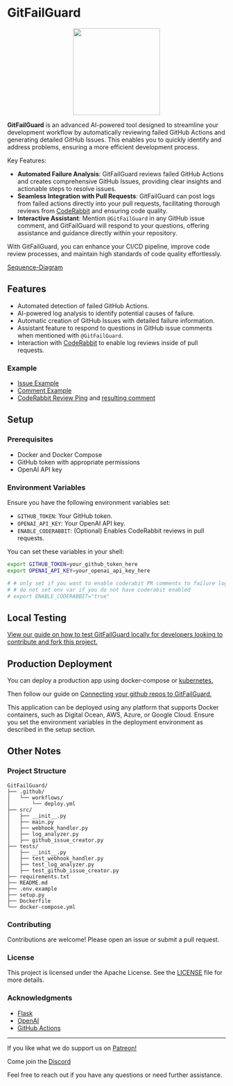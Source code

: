 # GitFailGuard

<p align="center">
  <img src="https://github.com/cohenaj194/GitFailGuard/assets/17516896/ab1733a6-dff9-46aa-a909-2ac27f18ad0d" width="200">
</p>

<!-- ![GitFailGuard](https://github.com/cohenaj194/GitFailGuard/assets/17516896/ab1733a6-dff9-46aa-a909-2ac27f18ad0d) -->

**GitFailGuard** is an advanced AI-powered tool designed to streamline your development workflow by automatically reviewing failed GitHub Actions and generating detailed GitHub Issues. This enables you to quickly identify and address problems, ensuring a more efficient development process.

Key Features:
- **Automated Failure Analysis**: GitFailGuard reviews failed GitHub Actions and creates comprehensive GitHub Issues, providing clear insights and actionable steps to resolve issues.
- **Seamless Integration with Pull Requests**: GitFailGuard can post logs from failed actions directly into your pull requests, facilitating thorough reviews from [CodeRabbit](https://coderabbit.ai/) and ensuring code quality.
- **Interactive Assistant**: Mention `@GitFailGuard` in any GitHub issue comment, and GitFailGuard will respond to your questions, offering assistance and guidance directly within your repository.

With GitFailGuard, you can enhance your CI/CD pipeline, improve code review processes, and maintain high standards of code quality effortlessly.

[Sequence-Diagram](https://github.com/cohenaj194/GitFailGuard/wiki/Sequence-Diagram)

## Features

- Automated detection of failed GitHub Actions.
- AI-powered log analysis to identify potential causes of failure.
- Automatic creation of GitHub Issues with detailed failure information.
- Assistant feature to respond to questions in GitHub issue comments when mentioned with `@GitFailGuard`.
- Interaction with [CodeRabbit](https://coderabbit.ai/) to enable log reviews inside of pull requests.

### Example

- [Issue Example](https://github.com/ff14-advanced-market-search/saddlebag-with-pockets/issues/431)
- [Comment Example](https://github.com/cohenaj194/GitFailGuard/issues/6#issuecomment-2131357637)
- [CodeRabbit Review Ping](https://github.com/ff14-advanced-market-search/AzerothAuctionAssassin/issues/97) and [resulting comment](https://github.com/ff14-advanced-market-search/AzerothAuctionAssassin/pull/94#issuecomment-2132261750)

## Setup

### Prerequisites

- Docker and Docker Compose
- GitHub token with appropriate permissions
- OpenAI API key

### Environment Variables

Ensure you have the following environment variables set:

- `GITHUB_TOKEN`: Your GitHub token.
- `OPENAI_API_KEY`: Your OpenAI API key.
- `ENABLE_CODERABBIT`: (Optional) Enables CodeRabbit reviews in pull requests.

You can set these variables in your shell:

```bash
export GITHUB_TOKEN=your_github_token_here
export OPENAI_API_KEY=your_openai_api_key_here

# # only set if you want to enable coderabit PR comments to failure logs
# # do not set env var if you do not have coderabit enabled
# export ENABLE_CODERABBIT="true"
```

## Local Testing

[View our guide on how to test GitFailGuard locally for developers looking to contribute and fork this project.](https://github.com/cohenaj194/GitFailGuard/wiki/Local-Development-Testing-Guide)

## Production Deployment

You can deploy a production app using docker-compose or [kubernetes.](https://github.com/cohenaj194/GitFailGuard/blob/main/kube-manifest.yml)

Then follow our guide on [Connecting your github repos to GitFailGuard.](https://github.com/cohenaj194/GitFailGuard/wiki/Setting-Up-a-GitHub-Webhook-for-GitFailGuard)

This application can be deployed using any platform that supports Docker containers, such as Digital Ocean, AWS, Azure, or Google Cloud. Ensure you set the environment variables in the deployment environment as described in the setup section.

## Other Notes

### Project Structure

```plaintext
GitFailGuard/
├── .github/
│   └── workflows/
│       └── deploy.yml
├── src/
│   ├── __init__.py
│   ├── main.py
│   ├── webhook_handler.py
│   ├── log_analyzer.py
│   ├── github_issue_creator.py
├── tests/
│   ├── __init__.py
│   ├── test_webhook_handler.py
│   ├── test_log_analyzer.py
│   ├── test_github_issue_creator.py
├── requirements.txt
├── README.md
├── .env.example
├── setup.py
├── Dockerfile
└── docker-compose.yml
```

### Contributing

Contributions are welcome! Please open an issue or submit a pull request.

### License

This project is licensed under the Apache License. See the [LICENSE](LICENSE) file for more details.

### Acknowledgments

- [Flask](https://flask.palletsprojects.com/)
- [OpenAI](https://www.openai.com/)
- [GitHub Actions](https://github.com/features/actions)

---

If you like what we do support us on [Patreon!](https://www.patreon.com/indopan)

Come join the [Discord](https://discord.gg/836C8wDVNq)

Feel free to reach out if you have any questions or need further assistance.
